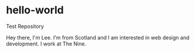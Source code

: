 # hello-world

Test Repository

Hey there, I'm Lee.
I'm from Scotland and I am interested in web design and development. I work at The Nine.
